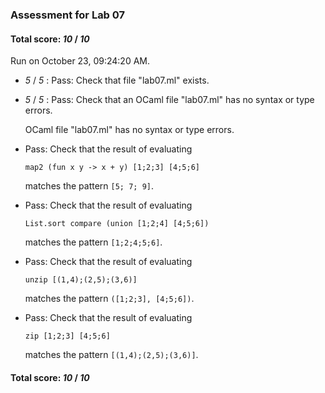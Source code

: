 ### Assessment for Lab 07

#### Total score: _10_ / _10_

Run on October 23, 09:24:20 AM.

+  _5_ / _5_ : Pass: Check that file "lab07.ml" exists.

+  _5_ / _5_ : Pass: Check that an OCaml file "lab07.ml" has no syntax or type errors.

    OCaml file "lab07.ml" has no syntax or type errors.



+ Pass: 
Check that the result of evaluating
   ```
   map2 (fun x y -> x + y) [1;2;3] [4;5;6]
   ```
   matches the pattern `[5; 7; 9]`.

   




+ Pass: 
Check that the result of evaluating
   ```
   List.sort compare (union [1;2;4] [4;5;6])
   ```
   matches the pattern `[1;2;4;5;6]`.

   




+ Pass: 
Check that the result of evaluating
   ```
   unzip [(1,4);(2,5);(3,6)] 
   ```
   matches the pattern `([1;2;3], [4;5;6])`.

   




+ Pass: 
Check that the result of evaluating
   ```
   zip [1;2;3] [4;5;6]
   ```
   matches the pattern `[(1,4);(2,5);(3,6)]`.

   




#### Total score: _10_ / _10_

